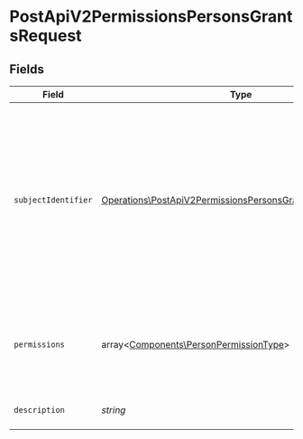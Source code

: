 # PostApiV2PermissionsPersonsGrantsRequest


## Fields

| Field                                                                                                                                                                      | Type                                                                                                                                                                       | Required                                                                                                                                                                   | Description                                                                                                                                                                |
| -------------------------------------------------------------------------------------------------------------------------------------------------------------------------- | -------------------------------------------------------------------------------------------------------------------------------------------------------------------------- | -------------------------------------------------------------------------------------------------------------------------------------------------------------------------- | -------------------------------------------------------------------------------------------------------------------------------------------------------------------------- |
| `subjectIdentifier`                                                                                                                                                        | [Operations\PostApiV2PermissionsPersonsGrantsSubjectIdentifier](../../Models/Operations/PostApiV2PermissionsPersonsGrantsSubjectIdentifier.md)                             | :heavy_check_mark:                                                                                                                                                         | Identyfikator osoby fizycznej.<br/>\| Type \| Value \|<br/>\| --- \| --- \|<br/>\| Nip \| 10 cyfrowy numer NIP \|<br/>\| Pesel \| 11 cyfrowy numer PESEL \|<br/>\| Fingerprint \| Odcisk palca certyfikatu \| |
| `permissions`                                                                                                                                                              | array<[Components\PersonPermissionType](../../Models/Components/PersonPermissionType.md)>                                                                                  | :heavy_check_mark:                                                                                                                                                         | Lista nadawanych uprawnień. Każda wartość może wystąpić tylko raz.                                                                                                         |
| `description`                                                                                                                                                              | *string*                                                                                                                                                                   | :heavy_check_mark:                                                                                                                                                         | Opis nadawanych uprawnień.                                                                                                                                                 |